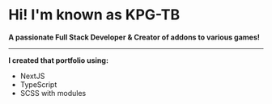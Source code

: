 # Hi! I'm known as KPG-TB

**A passionate Full Stack Developer & Creator of addons to various games!**

---

**I created that portfolio using:**

-   NextJS
-   TypeScript
-   SCSS with modules
